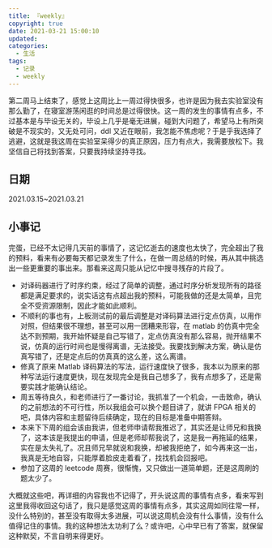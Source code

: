 ```yaml
---
title: 『weekly』
copyright: true
date: 2021-03-21 15:00:10
updated:
categories:
  - 生活
tags:
  - 记录
  - weekly
---
```


第二周马上结束了，感觉上这周比上一周过得快很多，也许是因为我去实验室没有那么勤了，在寝室游荡闲逛的时间总是过得很快。这一周的发生的事情有点多，不过基本是与毕设无关的，毕设上几乎是毫无进展，碰到大问题了，希望马上有所突破是不现实的，又无处可问，ddl 又近在眼前，我怎能不焦虑呢？于是乎我选择了逃避，这就是我这周在实验室呆得少的真正原因，压力有点大，我需要放松下。我坚信自己将找到答案，只要我持续坚持寻找。

## 日期

2021.03.15~2021.03.21

## 小事记

完蛋，已经不太记得几天前的事情了，这记忆逝去的速度也太快了，完全超出了我的预料，看来有必要每天都记录发生了什么，在做一周总结的时候，再从其中挑选出一些更重要的事出来。那看来这周只能从记忆中搜寻残存的片段了。

+ 对译码器进行了时序约束，经过了简单的调整，通过时序分析发现所有的路径都是满足要求的，说实话这有点超出我的预料，可能我做的还是太简单，且完全不受资源限制，因此才能如此顺利。
+ 不顺利的事也有，上板测试前的最后调整是对译码算法进行定点仿真，以用作对照，但结果很不理想，甚至可以用一团糟来形容，在 matlab 的仿真中完全达不到预期，我开始怀疑是自己写错了，定点仿真没有那么容易，抛开结果不说，仿真的运行时间也是慢得离谱，无法接受。我要找到解决方案，确认是仿真写错了，还是定点后的仿真真的这么差，这么离谱。
+ 修真了原来 Matlab 译码算法的写法，运行速度快了很多，我本以为原来的那种写法运行速度更快，现在发现完全是我自己想多了，我有点想多了，还是需要实践才能确认结论。
+ 周五等待良久，和老师进行了一番讨论，我抓准了一个机会，一击致命，确认的之前想法的不可行性，所以我组会可以换个题目讲了，就讲 FPGA 相关的吧，具体内容和主题留待后续确定，现在的目标是准备中期答辩。
+ 本来下下周的组会该由我讲，但老师申请帮我推迟了，其实还是让师兄和我换了，这本该是我提出的申请，但是老师却帮我说了，这是我一再拖延的结果，实在是太失礼了。况且师兄早就说和我换，却被我拒绝了，如今再来这一出，我真是无地自容，只能厚着脸皮走着看了，找找机会回报吧。
+ 参加了这周的 leetcode 周赛，很惭愧，又只做出一道简单题，还是这周刷的题太少了。

<!--more-->

大概就这些吧，再详细的内容我也不记得了，开头说这周的事情有点多，看来写到这里我得收回这句话了，我只是感觉这周的事情有点多，其实这周如同往常一样，没什么特别的，甚至没有取得太多进展，可以说这周机会没有什么事情，没有什么值得记住的事情。我的这种想法太功利了么？或许吧，心中早已有了答案，就保留这种默契，不言自明来得更好。

 